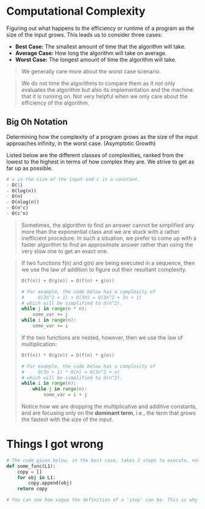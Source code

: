 # Computational Complexity
Figuring out what happens to the efficiency or runtime of a program as the size of the input grows. This leads us to consider three cases:
- **Best Case:** The smallest amount of time that the algorithm will take.
- **Average Case:** How long the algorithm will take on average.
- **Worst Case:** The longest amount of time the algorithm will take.
> We generally care more about the worst case scenario.

> We do not time the algorithms to compare them as it not only evaluates the algorithm but also its implementation and the machine that it is running on. Not very helpful when we only care about the efficiency of the algorithm.

## Big Oh Notation
Determining how the complexity of a program grows as the size of the input approaches infinity, in the worst case. (Asymptotic Growth)

Listed below are the different classes of complexities, ranked from the lowest to the highest in terms of how complex they are. We strive to get as far up as possible.
```python
# n is the size of the input and c is a constant.
- O(1)
- O(log(n))
- O(n)
- O(nlog(n))
- O(n^c)
- O(c^n)
```

> Sometimes, the algorithm to find an answer cannot be simplified any more than the exponential class and we are stuck with a rather inefficient procedure. In such a situation, we prefer to come up with a faster algorithm to find an approximate answer rather than using the very slow one to get an exact one.

> If two functions f(n) and g(n) are being executed in a sequence, then we use the law of addition to figure out their resultant complexity.
> ```python
> O(f(n)) + O(g(n)) = O(f(n) + g(n))
>
> # For example, the code below has a complexity of
> #     O(3n^2 + 1) + O(3n) = O(3n^2 + 3n + 1)
> # which will be simplified to O(n^2).
> while j in range(n * n):
>     some_var += j
> while i in range(n):
>     some_var += i
> ```
>
> If the two functions are nested, however, then we use the law of multiplication:
>
> ```python
> O(f(n)) * O(g(n)) = O(f(n) * g(n))
>
> # For example, the code below has a complexity of
> #     O(3n + 1) * O(n) = O(3n^2 + n)
> # which will be simplified to O(n^2).
> while i in range(n):
>     while j in range(n):
>         some_var = i + j
> ```
>
> Notice how we are dropping the multiplicative and additive constants, and are focusing only on the **dominant term**, i.e., the term that grows the fastest with the size of the input.

# Things I got wrong
```python
# The code given below, in the best case, takes 2 steps to execute, not 3! This is because if the list L1 is empty, then the line 'for obj in L1' doesn't perform any assignments! (Weird, I know)
def some_func(L1):
    copy = []
    for obj in L1:
        copy.append(obj)
    return copy

# You can see how vague the definition of a 'step' can be. This is why we prefer the Big Oh notation over expressing the number of operations in terms of the size of the input: it preserves the analysis of how the complexity of the program grows with the size of the input, while simultaneously simplifying the process of the analysis in question.
```
